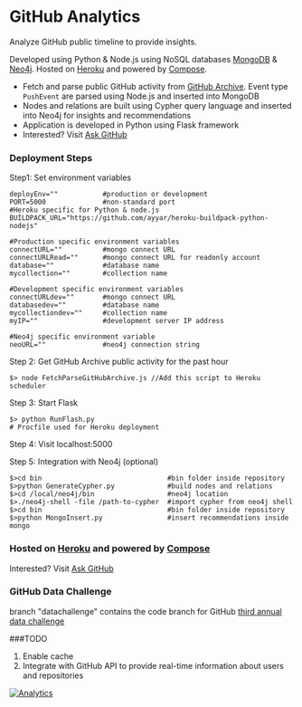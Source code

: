 GitHub Analytics
===============

Analyze GitHub public timeline to provide insights.

Developed using Python &amp; Node.js using NoSQL databases [MongoDB](http://www.mongodb.org/) &amp; [Neo4j](http://neo4j.com/). Hosted on [Heroku](https://www.heroku.com/) 
and powered by [Compose](https://www.compose.io/).
* Fetch and parse public GitHub activity from [GitHub Archive](https://www.githubarchive.org/). Event type ```PushEvent``` are parsed using Node.js and inserted into MongoDB 
* Nodes and relations are built using Cypher query language and inserted into Neo4j for insights and recommendations 
* Application is developed in Python using Flask framework
* Interested? Visit [Ask GitHub](http://aksgithub.com)

### Deployment Steps
Step1: Set environment variables
````
deployEnv=""           #production or development
PORT=5000              #non-standard port
#Heroku specific for Python & node.js
BUILDPACK_URL="https://github.com/ayyar/heroku-buildpack-python-nodejs"   

#Production specific environment variables
connectURL=""          #mongo connect URL
connectURLRead=""      #mongo connect URL for readonly account
database=""            #database name
mycollection=""        #collection name

#Development specific environment variables
connectURLdev=""       #mongo connect URL
databasedev=""         #database name
mycollectiondev=""     #collection name
myIP=""                #development server IP address

#Neo4j specific environment variable
neoURL=""              #neo4j connection string
```` 

Step 2: Get GitHub Archive public activity for the past hour
````
$> node FetchParseGitHubArchive.js //Add this script to Heroku scheduler 
```` 

Step 3: Start Flask
````
$> python RunFlash.py
# Procfile used for Heroku deployment
````

Step 4: Visit localhost:5000 

Step 5: Integration with Neo4j (optional)
````
$>cd bin                               #bin folder inside repository
$>python GenerateCypher.py             #build nodes and relations
$>cd /local/neo4j/bin                  #neo4j location
$>./neo4j-shell -file /path-to-cypher  #import cypher from neo4j shell
$>cd bin                               #bin folder inside repository
$>python MongoInsert.py                #insert recommendations inside mongo
````

### Hosted on [Heroku](https://www.heroku.com/) and powered by [Compose](https://www.compose.io/)
Interested? Visit [Ask GitHub](http://aksgithub.com)

### GitHub Data Challenge
branch "datachallenge" contains the code branch for GitHub <a href="https://github.com/blog/1864-third-annual-github-data-challenge">third annual data challenge</a>


###TODO
1. Enable cache
2. Integrate with GitHub API to provide real-time information about users and repositories

[![Analytics](https://ga-beacon.appspot.com/UA-55381661-1/githubanalytics/readme)](https://github.com/igrigorik/ga-beacon)
